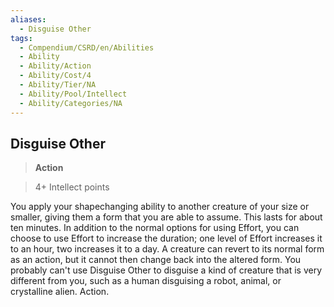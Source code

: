 ```yaml
---
aliases:
  - Disguise Other
tags:
  - Compendium/CSRD/en/Abilities
  - Ability
  - Ability/Action
  - Ability/Cost/4
  - Ability/Tier/NA
  - Ability/Pool/Intellect
  - Ability/Categories/NA
---
```

  
    
## Disguise Other    
>**Action**    
>4+ Intellect points  
    
You apply your shapechanging ability to another creature of your size or smaller, giving them a form that you are able to assume. This lasts for about ten minutes. In addition to the normal options for using Effort, you can choose to use Effort to increase the duration; one level of Effort increases it to an hour, two increases it to a day. A creature can revert to its normal form as an action, but it cannot then change back into the altered form. You probably can't use Disguise Other to disguise a kind of creature that is very different from you, such as a human disguising a robot, animal, or crystalline alien. Action.